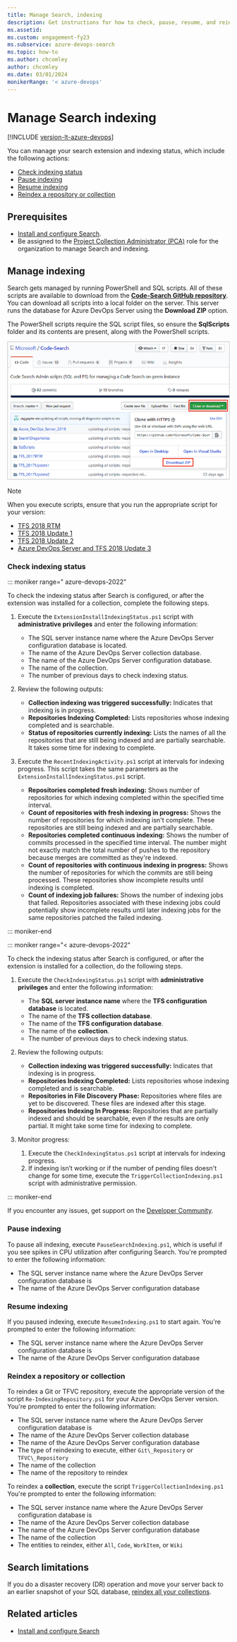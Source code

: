 ```yaml
---
title: Manage Search, indexing
description: Get instructions for how to check, pause, resume, and reindex a repository or collection.
ms.assetid: 
ms.custom: engagement-fy23
ms.subservice: azure-devops-search
ms.topic: how-to
ms.author: chcomley
author: chcomley
ms.date: 03/01/2024
monikerRange: '< azure-devops'
---
```


# Manage Search indexing

[!INCLUDE [version-lt-azure-devops](../../includes/version-lt-azure-devops.md)]

You can manage your search extension and indexing status, which include the following actions:
- [Check indexing status](#check-indexing-status)
- [Pause indexing](#pause-indexing)
- [Resume indexing](#resume-indexing)
- [Reindex a repository or collection](#reindex-a-repository-or-collection)

## Prerequisites

- [Install and configure Search](install-configure-search.md).
- Be assigned to the [Project Collection Administrator (PCA)](../../user-guide/project-admin-tutorial.md) role for the organization to manage Search and indexing.

## Manage indexing

Search gets managed by running PowerShell and SQL scripts. All of these scripts are available to download from the **[Code-Search GitHub repository](https://github.com/Microsoft/Code-Search)**. You can download all scripts into a local folder on the server. This server runs the database for Azure DevOps Server using the **Download ZIP** option. 

The PowerShell scripts require the SQL script files, so ensure the **SqlScripts** folder and its contents are present, along with the PowerShell scripts.

![Screenshot showing download script files for administration.](media/administration/script-filesv2.png)

> [!NOTE]
> When you execute scripts, ensure that you run the appropriate script for your version:
> 
> * [TFS 2018 RTM](https://github.com/Microsoft/Code-Search/tree/master/TFS_2018RTW)
> * [TFS 2018 Update 1](https://github.com/Microsoft/Code-Search/tree/master/TFS_2018Update1)
> * [TFS 2018 Update 2](https://github.com/Microsoft/Code-Search/tree/master/TFS_2018Update2)
> * [Azure DevOps Server and TFS 2018 Update 3](https://github.com/Microsoft/Code-Search/tree/master/TFS_2018Update3)

### Check indexing status

::: moniker range=" azure-devops-2022"

To check the indexing status after Search is configured, or after the extension was installed for a collection, complete the following steps.

1. Execute the `ExtensionInstallIndexingStatus.ps1` script with **administrative privileges** and enter the following information:

   - The SQL server instance name where the Azure DevOps Server configuration database is located.
   - The name of the Azure DevOps Server collection database.
   - The name of the Azure DevOps Server configuration database.
   - The name of the collection.
   - The number of previous days to check indexing status.
 
2. Review the following outputs:

   - **Collection indexing was triggered successfully:** Indicates that indexing is in progress.
   - **Repositories Indexing Completed:** Lists repositories whose indexing completed and is searchable.
   - **Status of repositories currently indexing:** Lists the names of all the repositories that are still being indexed and are partially searchable. It takes some time for indexing to complete.
 
3. Execute the `RecentIndexingActivity.ps1` script at intervals for indexing progress. This script takes the same parameters as the `ExtensionInstallIndexingStatus.ps1` script.

   - **Repositories completed fresh indexing:** Shows number of repositories for which indexing completed within the specified time interval.
   - **Count of repositories with fresh indexing in progress:**  Shows the number of repositories for which indexing isn't complete. These repositories are still being indexed and are partially searchable.
   - **Repositories completed continuous indexing:**  Shows the number of commits processed in the specified time interval. The number might not exactly match the total number of pushes to the repository because merges are committed as they're indexed.
   - **Count of repositories with continuous indexing in progress:** Shows the number of repositories for which the commits are still being processed. These repositories show incomplete results until indexing is completed.
   - **Count of indexing job failures:**  Shows the number of indexing jobs that failed. Repositories associated with these indexing jobs could potentially show incomplete results until later indexing jobs for the same repositories patched the failed indexing.

::: moniker-end

::: moniker range="< azure-devops-2022"

To check the indexing status after Search is configured, or after the extension is installed for a collection, do the following steps.

1. Execute the `CheckIndexingStatus.ps1` script with **administrative privileges** and enter the following information: 

   - The **SQL server instance name** where the **TFS configuration database** is located.
   - The name of the **TFS collection database**.
   - The name of the **TFS configuration database**.
   - The name of the **collection**.
   - The number of previous days to check indexing status.

2. Review the following outputs:
   - **Collection indexing was triggered successfully:** Indicates that indexing is in progress.
   - **Repositories Indexing Completed:** Lists repositories whose indexing completed and is searchable.
   - **Repositories in File Discovery Phase:** Repositories where files are yet to be discovered. These files are indexed after this stage.
   - **Repositories Indexing In Progress:** Repositories that are partially indexed and should be searchable, even if the results are only partial. It might take some time for indexing to complete.

3. Monitor progress:
   1. Execute the `CheckIndexingStatus.ps1` script at intervals for indexing progress.
   2. If indexing isn’t working or if the number of pending files doesn't change for some time, execute the `TriggerCollectionIndexing.ps1` script with administrative permission. 

::: moniker-end

   If you encounter any issues, get support on the [Developer Community](https://developercommunity.visualstudio.com/spaces/21/index.html). 

### Pause indexing

To pause all indexing, execute `PauseSearchIndexing.ps1`, which is useful if you see spikes in CPU utilization after configuring Search. You're prompted to enter the following information:
* The SQL server instance name where the Azure DevOps Server configuration database is
* The name of the Azure DevOps Server configuration database

### Resume indexing

If you paused indexing, execute `ResumeIndexing.ps1` to start again. You're prompted to enter the following information:
* The SQL server instance name where the Azure DevOps Server configuration database is
* The name of the Azure DevOps Server configuration database

### Reindex a repository or collection

To reindex a Git or TFVC repository, execute the appropriate
version of the script `Re-IndexingRepository.ps1` for your Azure DevOps Server version. 
You're prompted to enter the following information:

* The SQL server instance name where the Azure DevOps Server configuration database is
* The name of the Azure DevOps Server collection database
* The name of the Azure DevOps Server configuration database
* The type of reindexing to execute, either `Git\_Repository` or `TFVC\_Repository`
* The name of the collection
* The name of the repository to reindex

To reindex a **collection**, execute the script `TriggerCollectionIndexing.ps1`
You're prompted to enter the following information:
* The SQL server instance name where the Azure DevOps Server configuration database is
* The name of the Azure DevOps Server collection database
* The name of the Azure DevOps Server configuration database
* The name of the collection
* The entities to reindex, either `All`, `Code`, `WorkItem`, or `Wiki`

## Search limitations

If you do a disaster recovery (DR) operation and move your server back to an earlier snapshot of your SQL database, [reindex all your collections](manage-search.md#reindex-a-repository-or-collection).

## Related articles

- [Install and configure Search](install-configure-search.md)
